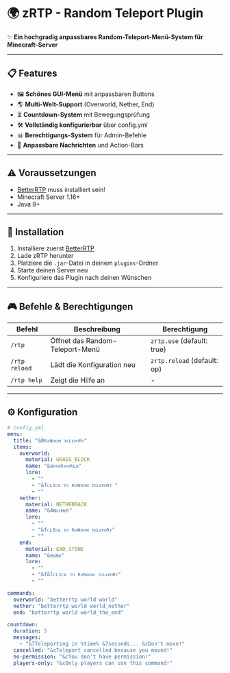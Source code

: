 # 🌍 zRTP - Random Teleport Plugin 

✨ **Ein hochgradig anpassbares Random-Teleport-Menü-System für Minecraft-Server**

---

## 📋 Features
- 🖼️ **Schönes GUI-Menü** mit anpassbaren Buttons
- 🌎 **Multi-Welt-Support** (Overworld, Nether, End)
- ⏳ **Countdown-System** mit Bewegungsprüfung
- 🛠️ **Vollständig konfigurierbar** über config.yml
- 📊 **Berechtigungs-System** für Admin-Befehle
- 💬 **Anpassbare Nachrichten** und Action-Bars

---

## ⚠️ Voraussetzungen
- [BetterRTP](https://www.spigotmc.org/resources/betterrtp-random-wild-teleport.36081/) muss installiert sein!
- Minecraft Server 1.16+
- Java 8+

---

## 🚀 Installation
1. Installiere zuerst [BetterRTP](https://www.spigotmc.org/resources/betterrtp-random-wild-teleport.36081/)
2. Lade zRTP herunter
3. Platziere die `.jar`-Datei in deinem `plugins`-Ordner
4. Starte deinen Server neu
5. Konfiguriere das Plugin nach deinen Wünschen

---

## 🎮 Befehle & Berechtigungen
| Befehl | Beschreibung | Berechtigung |
|--------|--------------|--------------|
| `/rtp` | Öffnet das Random-Teleport-Menü | `zrtp.use` (default: true) |
| `/rtp reload` | Lädt die Konfiguration neu | `zrtp.reload` (default: op) |
| `/rtp help` | Zeigt die Hilfe an | - |

---

## ⚙️ Konfiguration
```yaml
# config.yml
menu:
  title: "&8ʀᴀɴᴅᴏᴍ ᴛᴇʟᴇᴘᴏʀᴛ"
  items:
    overworld:
      material: GRASS_BLOCK
      name: "&aᴏᴠᴇʀᴡᴏʀʟᴅ"
      lore:
        - ""
        - "&fᴄʟɪᴄᴋ ᴛᴏ ʀᴀɴᴅᴏᴍ ᴛᴇʟᴇᴘᴏʀᴛ "
        - ""
    nether:
      material: NETHERRACK
      name: "&4ɴᴇᴛʜᴇʀ"
      lore:
        - ""
        - "&fᴄʟɪᴄᴋ ᴛᴏ ʀᴀɴᴅᴏᴍ ᴛᴇʟᴇᴘᴏʀᴛ"
        - ""
    end:
      material: END_STONE
      name: "&eᴇɴᴅ"
      lore:
        - ""
        - "&f&lᴄʟɪᴄᴋ ᴛᴏ ʀᴀɴᴅᴏᴍ ᴛᴇʟᴇᴘᴏʀᴛ"
        - ""

commands:
  overworld: "betterrtp world world"
  nether: "betterrtp world world_nether"
  end: "betterrtp world world_the_end"

countdown:
  duration: 5
  messages:
    - "&7Teleporting in %time% &7seconds... &cDon't move!"
  cancelled: "&cTeleport cancelled because you moved!"
  no-permission: "&cYou don't have permission!"
  players-only: "&cOnly players can use this command!"
